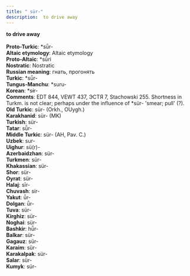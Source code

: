 ```yaml
---
title: " sür-"
description:  to drive away
---
```

<p data-pagefind-weight="0.5">
<strong> to drive away</strong><br><br>
<strong>Proto-Turkic</strong>:  *sǖr-<br>
<strong>Altaic etymology</strong>:  Altaic etymology<br>
<strong> Proto-Altaic</strong>:  *sū́ri<br>
<strong>Nostratic</strong>:  Nostratic<br>
<strong>Russian meaning</strong>:  гнать, прогонять<br>
<strong>Turkic</strong>:  *sǖr-<br>
<strong>Tungus-Manchu</strong>:  *suru-<br>
<strong>Korean</strong>:  *sɨ́r-<br>
<strong>Comments</strong>:  EDT 844, VEWT 437, ЭСТЯ 7, Stachowski 255. Shortness in Turkm. is not clear; perhaps under the influence of *sür- 'smear; pull' (?).<br>
<strong>Old Turkic</strong>:  sür- (Orkh., OUygh.)<br>
<strong>Karakhanid</strong>:  sür- (MK)<br>
<strong>Turkish</strong>:  sür-<br>
<strong>Tatar</strong>:  sü̆r-<br>
<strong>Middle Turkic</strong>:  sür- (AH, Pav. C.)<br>
<strong>Uzbek</strong>:  sur-<br>
<strong>Uighur</strong>:  sü(r)-<br>
<strong>Azerbaidzhan</strong>:  sür-<br>
<strong>Turkmen</strong>:  sür-<br>
<strong>Khakassian</strong>:  sür-<br>
<strong>Shor</strong>:  sür-<br>
<strong>Oyrat</strong>:  sür-<br>
<strong>Halaj</strong>:  sīr-<br>
<strong>Chuvash</strong>:  sir-<br>
<strong>Yakut</strong>:  ǖr-<br>
<strong>Dolgan</strong>:  ǖr-<br>
<strong>Tuva</strong>:  sür-<br>
<strong>Kirghiz</strong>:  sür-<br>
<strong>Noghai</strong>:  sür-<br>
<strong>Bashkir</strong>:  hü̆r-<br>
<strong>Balkar</strong>:  sür-<br>
<strong>Gagauz</strong>:  sür-<br>
<strong>Karaim</strong>:  sür-<br>
<strong>Karakalpak</strong>:  sür-<br>
<strong>Salar</strong>:  sür-<br>
<strong>Kumyk</strong>:  sür-<br>

</p>
